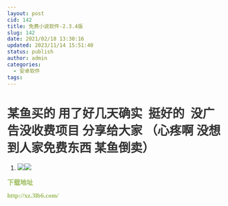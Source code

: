```yaml
---
layout: post
cid: 142
title: 免费小说软件-2.3.4版
slug: 142
date: 2021/02/18 13:30:16
updated: 2023/11/14 15:51:40
status: publish
author: admin
categories: 
  - 安卓软件
tags: 
---
```



<div alt="潮男心博客 www.cnx0.com" >
				<h1 style='font-family: "Microsoft Yahei"; overflow-wrap: break-word; word-break: normal; color: rgb(51, 51, 51); white-space: normal;'>某鱼买的 用了好几天确实  挺好的  没广告没收费项目 分享给大家 （心疼啊 没想到人家免费东西 某鱼倒卖）</h1>
<ol><li><p style="text-align: left;"><img src="https://i.loli.net/2021/02/17/jXAPmUI9NWnE36g.jpg"><img src="https://i.loli.net/2021/02/17/IQAbLUay12Dmg7t.jpg"></p></li></ol>
<p style='font-family: "Microsoft Yahei"; margin-top: 0px; margin-bottom: 0px; overflow-wrap: break-word; word-break: normal; line-height: 30px; font-size: 15px; white-space: normal;'><span style="color:#9bbb59"><strong>下载地址</strong></span></p>
<p style='font-family: "Microsoft Yahei"; margin-top: 0px; margin-bottom: 0px; overflow-wrap: break-word; word-break: normal; line-height: 30px; font-size: 15px; white-space: normal;'><span style="color:#9bbb59"><strong>http://xz.3lb6.com/</strong></span></p>
<p><br></p>			</div>
			